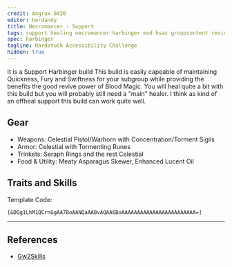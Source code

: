 ```yaml
---
credit: Angrax.9420
editor: berdandy
title: Necromancer - Support
tags: support healing necromancer harbinger eod hsac groupcontent review-needed
spec: harbinger
tagline: Hardstuck Accessibility Challenge
hidden: true
---
```


It is a Support Harbinger build
This build is easily capeable of maintaining Quickness, Fury and Swiftness for your subgroup while providing the benefits the good revive power of Blood Magic. You will heal quite a bit with this build but you will probably still need a "main" healer. I think as kind of an offheal support this build can work quite well.

## Gear

- Weapons: Celestial Pistol/Warhorn with Concentration/Torment Sigils
- Armor: Celestial with Tormenting Runes
- Trinkets: Seraph Rings and the rest Celestial
- Food & Utility: Meaty Asparagus Skewer, Enhanced Lucent Oil

## Traits and Skills

Template Code:

`[&DQg1LhM1QCrnGgAA7BoAANQaAABvAQAA6BoAAAAAAAAAAAAAAAAAAAAAAAA=]`

---

<div
  data-armory-embed='skills'
  data-armory-ids='62667,62662,62530,10611,62655'
>
</div>
<div
  data-armory-embed='specializations'
  data-armory-ids='53,19,64'
  data-armory-53-traits='916,909,853'
  data-armory-19-traits='780,789,778'
  data-armory-64-traits='2219,2220,2194'
>
</div>
<script async src='https://unpkg.com/armory-embeds@^0.x.x/armory-embeds.js'></script>



## References

- [Gw2Skills](http://en.gw2skills.net/editor/?PSgEoEWGKLlxy0Yt4wNVHVB-zRRYVRzXOaQGlRuJQ6Fg3TjMO3A-e)
